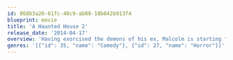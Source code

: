 ```yaml
---
id: 868b3a26-61fc-48c9-ab08-18b042b913f4
blueprint: movie
title: 'A Haunted House 2'
release_date: '2014-04-17'
overview: 'Having exorcised the demons of his ex, Malcolm is starting fresh with his new girlfriend and her two children. After moving into their dream home, however, Malcolm is once again plagued by bizarre paranormal events.'
genres: '[{"id": 35, "name": "Comedy"}, {"id": 27, "name": "Horror"}]'
---
```

